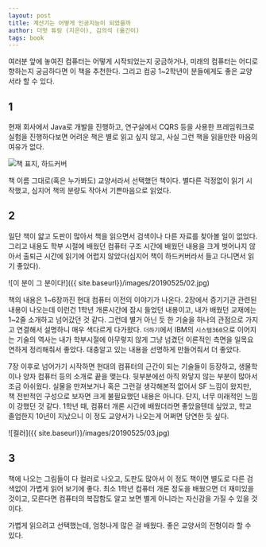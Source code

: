 ```yaml
---
layout: post
title: 계산기는 어떻게 인공지능이 되었을까
author: 더멋 튜링 (지은이), 김의석 (옮긴이)
tags: book
---
```


여러분 앞에 놓여진 컴퓨터는 어떻게 시작되었는지 궁금하거나, 미래의 컴퓨터는 어디로 향하는지 궁금하다면 이 책을 추천한다. 그리고 컴공 1~2학년이 분들에게도 좋은 교양서라 할 수 있다.

## 1

현재 회사에서 Java로 개발을 진행하고, 연구실에서 CQRS 등을 사용한 프레임워크로 실험을 진행하다보면 어려운 책은 별로 읽고 싶지 않고, 사실 그런 책을 읽을만한 마음의 여유가 없다.

![책 표지, 하드커버]({{site.baseurl}}/images/20190525/01.jpg)

책 이름 그대로(혹은 누가봐도) 교양서라서 선택했던 책이다. 별다른 걱정없이 읽기 시작했고, 심지어 책의 분량도 작아서 기쁜마음으로 읽었다.

## 2

일단 책이 얇고 도판이 많아서 책을 읽으면서 검색이나 다른 자료를 찾아볼 일이 없었다. 그리고 내용도 학부 시절에 배웠던 컴퓨터 구조 시간에 배웠던 내용을 크게 벗어나지 않아서 출퇴근 시간에 읽기에 어렵지 않았다(심지어 책이 하드커버라서 들고 다니면서 읽기 좋았다).

![이 분이 그 분이다!]({{ site.baseurl}}/images/20190525/02.jpg)

책의 내용은 1~6장까진 현대 컴퓨터 이전의 이야기가 나온다. 2장에서 증기기관 관련된 내용이 나오는데 이런건 1학년 개론시간에 잠시 들었던 내용이고, 내가 배웠던 교재에는 1~2줄 소개하고 넘어갔던 것 같다. 그런데 별거 아닌 듯 한 기술을 하나의 관점으로 가지고 연결해서 설명하니 매우 색다르게 다가왔다. `더하기`에서 IBM의 `시스템360`으로 이어지는 기술의 역사는 내가 학부시절에 아무렇지 않게 그냥 넘겼던 이론적인 측면을 일목요연하게 정리해줘서 좋았다. 대충알고 있는 내용을 선명하게 만들어줘서 더 좋았다.

7장 이후로 넘어가기 시작하면 현대의 컴퓨터의 근간이 되는 기술들이 등장하고, 생물학이나 양자 컴퓨터 등의 소개로 끝을 맺는다. 뒷부분에선 아직 와닿지 않는 부분이 많아서 조금 아쉬웠다. 실물을 만져보거나 혹은 그런걸 생각해본적 없어서 SF 느낌이 왔지만, 책 전반적인 구성으로 보자면 크게 불필요했던 내용은 아니다. 단지, 너무 미래적인 느낌이 강했던 것 같다. 1학년 때, 컴퓨터 개론 시간에 배웠더라면 좋았을텐데 싶었고, 학교 졸업한지 10년이 지났으니 이 정도 교양서가 나오는게 어쩌면 당연한 듯 싶다.

![컬러]({{ site.baseurl}}/images/20190525/03.jpg)

## 3

책에 나오는 그림들이 다 컬러로 나오고, 도판도 많아서 이 정도 책이면 별도로 다른 검색없이 가볍게 읽어 보기에 좋다. 최소 1학년 컴퓨터 개론 정도을 배웠으면 더 재미있을 것이고, 모른다면 컴퓨터의 복잡함도 알고 보면 별게 아니라는 자신감을 가질 수 있을 것이다.

가볍게 읽으려고 선택했는데, 엄청나게 많은 걸 배웠다. 좋은 교양서의 전형이라 할 수 있다.

